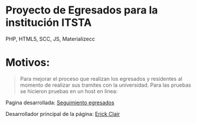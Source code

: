 # Proyecto de Egresados para la institución ITSTA

PHP, HTML5, SCC, JS, Materializecc


Motivos:
==========
>Para mejorar el proceso que realizan los egresados y residentes al momento de realizar sus tramites con la universidad.
>Para las pruebas se hicieron pruebas en un host en linea:

Pagina desarrollada: [Seguimiento egresados](http://seguimientoegre.esy.es/web/control/home.php)

Desarrollador principal de la página: [Erick Clair](https://github.com/ErickCD)


